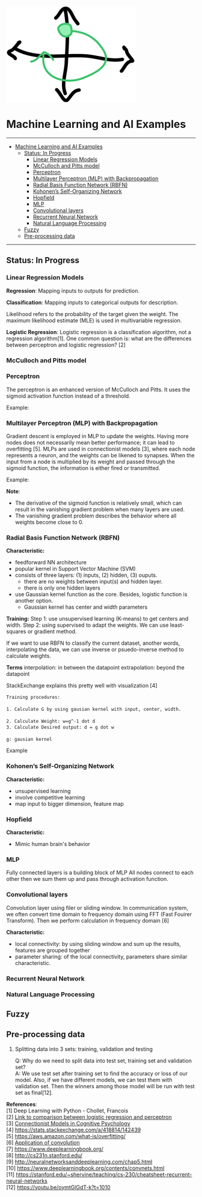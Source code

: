 ![navigation](https://raw.githubusercontent.com/lamegaton/Machine-Learning-and-AI-Examples/892b8c8983b88b7018c442ee8ae2b3364ed790a0/Assets/navigation.svg)

# Machine Learning and AI Examples
---
- [Machine Learning and AI Examples](#machine-learning-and-ai-examples)
	- [Status: In Progress](#status-in-progress)
		- [Linear Regression Models](#linear-regression-models)
		- [McCulloch and Pitts model](#mcculloch-and-pitts-model)
		- [Perceptron](#perceptron)
		- [Multilayer Perceptron (MLP) with Backpropagation](#multilayer-perceptron-mlp-with-backpropagation)
		- [Radial Basis Function Network (RBFN)](#radial-basis-function-network-rbfn)
		- [Kohonen’s Self-Organizing Network](#kohonens-self-organizing-network)
		- [Hopfield](#hopfield)
		- [MLP](#mlp)
		- [Convolutional layers](#convolutional-layers)
		- [Recurrent Neural Network](#recurrent-neural-network)
		- [Natural Language Processing](#natural-language-processing)
	- [Fuzzy](#fuzzy)
	- [Pre-processing data](#pre-processing-data)
		
---
## Status: In Progress

### Linear Regression Models

**Regression**: Mapping inputs to outputs for prediction.  

**Classification**: Mapping inputs to categorical outputs for description.  

Likelihood refers to the probability of the target given the weight. The maximum likelihood estimate (MLE) is used in multivariable regression.

**Logistic Regression**: Logistic regression is a classification algorithm, not a regression algorithm[1]. One common question is: what are the differences between perceptron and logistic regression? [2]



### McCulloch and Pitts model



### Perceptron

The perceptron is an enhanced version of McCulloch and Pitts. It uses the sigmoid activation function instead of a threshold.

Example:

### Multilayer Perceptron (MLP) with Backpropagation

Gradient descent is employed in MLP to update the weights. Having more nodes does not necessarily mean better performance; it can lead to overfitting [5]. MLPs are used in connectionist models [3], where each node represents a neuron, and the weights can be likened to synapses. When the input from a node is multiplied by its weight and passed through the sigmoid function, the information is either fired or transmitted.

Example:

**Note**:
- The derivative of the sigmoid function is relatively small, which can result in the vanishing gradient problem when many layers are used.
- The vanishing gradient problem describes the behavior where all weights become close to 0.


### Radial Basis Function Network (RBFN)
**Characteristic:**
- feedforward NN architecture
- popular kernel in Support Vector Machine (SVM)
- consists of three layers: (1) inputs, (2) hidden, (3) ouputs. 
	- there are no weights between input(s) and hidden layer.
	- there is only one hidden layers
- use Gaussian kernel function as the core. Besides, logistic function is another option.
	- Gaussian kernel has center and width parameters

**Training:**
Step 1: use unsupervised learning (K-means) to get centers and width. 
Step 2: using supervised to adapt the weights. We can use least-squares or gradient method. 

If we want to use RBFN to classify the current dataset, another words, interpolating the data, we can use inverse or psuedo-inverse method to calculate weights.

**Terms**
interpolation: in between the datapoint
extrapolation: beyond the datapoint

StackExchange explains this pretty well with visualization [4]

```
Training procedures:

1. Calculate G by using gausian kernel with input, center, width.

2. Calculate Weight: w=g^-1 dot d
3. Calculate Desired output: d = g dot w

g: gausian kernel

```

Example


### Kohonen’s Self-Organizing Network
**Characteristic:**
- unsupervised learning
- involve competitive learning
- map input to bigger dimension, feature map

### Hopfield 
**Characteristic:**
- Mimic human brain's behavior

### MLP 
Fully connected layers is a building block of MLP
All nodes connect to each other then we sum them up and pass through activation function.

### Convolutional layers
Convolution layer using filer or sliding window. 
In communication system, we often convert time domain to frequency domain using FFT (Fast Fouirer Transform).
Then we perform calculation in frequency domain [6]  

**Characteristic:**
- local connectivity: by using sliding window and sum up the results, features are grouped together
- parameter sharing: of the local connectivity, parameters share similar characteristic.

### Recurrent Neural Network

### Natural Language Processing

## Fuzzy

## Pre-processing data
1. Splitting data into 3 sets: training, validation and testing

	Q: Why do we need to split data into test set, training set and validation set?  
	A: We use test set after training set to find the accuracy or loss of our model. Also, if we have different models, we can test them with validation set. Then the winners among those model will be run with test set as final[12].



**References**:  
[1] Deep Learning with Python - Chollet, Francois  
[2] [Link to comparison between logistic regression and perceptron](https://stats.stackexchange.com/questions/162257/whats-the-difference-between-logistic-regression-and-perceptron)  
[3] [Connectionist Models in Cognitive Psychology](https://stanford.edu/~jlmcc/papers/McCCleeremans09CnxMdlsOCC.pdf)  
[4] https://stats.stackexchange.com/a/418814/142439  
[5] https://aws.amazon.com/what-is/overfitting/  
[6] [Application of convolution](https://dspillustrations.com/pages/posts/misc/the-convolution-theorem-and-application-examples.html)  
[7] https://www.deeplearningbook.org/  
[8] http://cs231n.stanford.edu/  
[9] http://neuralnetworksanddeeplearning.com/chap5.html  
[10] https://www.deeplearningbook.org/contents/convnets.html  
[11] https://stanford.edu/~shervine/teaching/cs-230/cheatsheet-recurrent-neural-networks  
[12] https://youtu.be/oymtGlGdT-k?t=1010  

